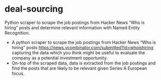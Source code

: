 # deal-sourcing
Python scraper to scrape the job postings from Hacker News “Who is hiring” posts and determine relevant information with Named Entity Recognition. 
- A python scraper to scrape the job postings from Hacker News “Who is hiring” posts https://news.ycombinator.com/submitted?id=whoishiring capturing the data which you think might be useful to evaluate the company as a potential investment opportunity. 
- On-top of the scraped data, data is extracted from the job postings and find the posts that are likely to be relevant given Series A European focus. 
